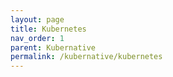 ```yaml
---
layout: page
title: Kubernetes
nav_order: 1
parent: Kubernative
permalink: /kubernative/kubernetes
---
```

